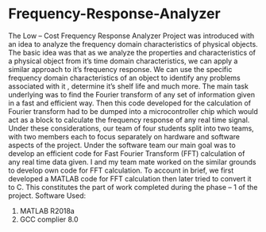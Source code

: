 # Frequency-Response-Analyzer
The Low – Cost Frequency Response Analyzer Project was introduced with an idea to analyze the frequency domain characteristics of physical objects. The basic idea was that as we analyze the properties and characteristics of a physical object from it’s time domain characteristics, we can apply a similar approach to it’s frequency response. We can use the specific frequency domain characteristics of an object to identify any problems associated with it , determine it’s shelf life and much more.  The main task underlying was to find the Fourier transform of any set of information given in a fast and efficient way. Then this code developed for the calculation of Fourier transform had to be dumped into a microcontroller chip which would act as a block to calculate the frequency response of any real time signal. Under these considerations, our team of four students split into two teams, with two members each to focus separately on hardware and software aspects of the project.  Under the software team our main goal was to develop an efficient code for Fast Fourier Transform (FFT) calculation of any real time data given. I and my team mate worked on the similar grounds to develop own code for FFT calculation. To account in brief, we first developed a MATLAB code for FFT calculation then later tried to convert it to C. This constitutes the part of work completed during the phase – 1 of the project. 
Software Used: 
1. MATLAB R2018a 
2. GCC complier 8.0 
